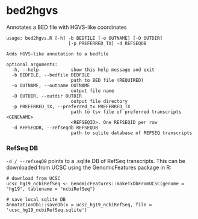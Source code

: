 # bed2hgvs
Annotates a BED file with HGVS-like coordinates


```
usage: bed2hgvs.R [-h] -b BEDFILE [-o OUTNAME] [-O OUTDIR]
                       [-p PREFERRED_TX] -d REFSEQDB

Adds HGVS-like annotation to a bedfile

optional arguments:
  -h, --help            show this help message and exit
  -b BEDFILE, --bedfile BEDFILE
                        path to BED file (REQUIRED)
  -o OUTNAME, --outname OUTNAME
                        output file name
  -O OUTDIR, --outdir OUTDIR
                        output file directory
  -p PREFERRED_TX, --preferred_tx PREFERRED_TX
                        path to tsv file of preferred transcripts <GENENAME>
                        <REFSEQID>. One REFSEQID per row
  -d REFSEQDB, --refseqdb REFSEQDB
                        path to sqlite database of REFSEQ transcripts

```

### RefSeq DB

`-d / --refseqDB` points to a .sqlite DB of RefSeq transcripts. This can be downloaded from UCSC using the GenomicFeatures package in R:

```
# download from UCSC
ucsc_hg19_ncbiRefSeq <- GenomicFeatures::makeTxDbFromUCSC(genome = "hg19", tablename = "ncbiRefSeq")

# save local sqlite DB
AnnotationDbi::saveDb(x = ucsc_hg19_ncbiRefSeq, file = 'ucsc_hg19_ncbiRefSeq.sqlite')
```
